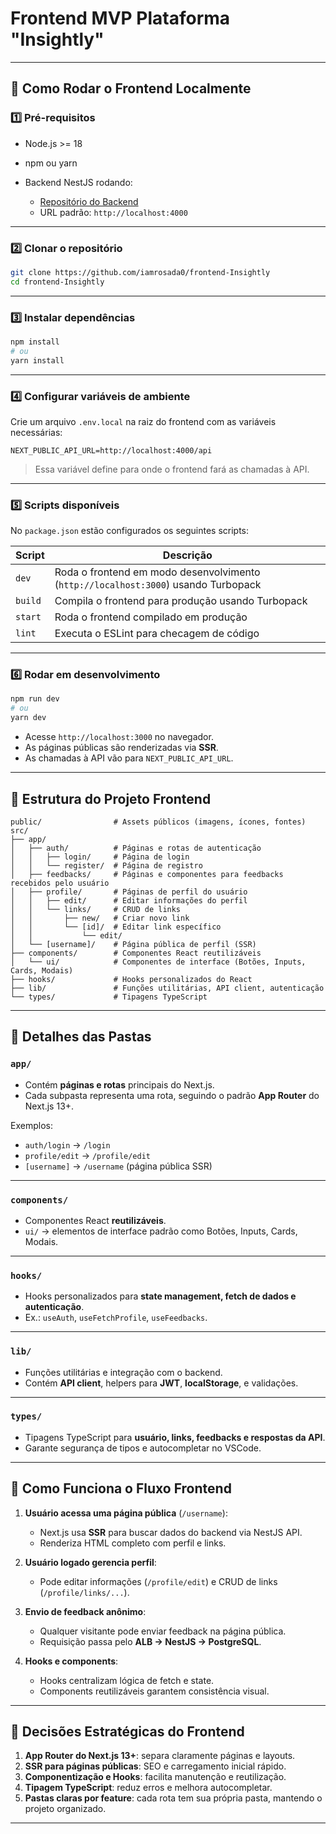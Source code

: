 
# Frontend MVP Plataforma "Insightly"

---

## 🚀 Como Rodar o Frontend Localmente

### 1️⃣ Pré-requisitos

* Node.js >= 18
* npm ou yarn
* Backend NestJS rodando:

  * [Repositório do Backend](https://github.com/iamrosada0/backend-Insightly)
  * URL padrão: `http://localhost:4000`

---

### 2️⃣ Clonar o repositório

```bash
git clone https://github.com/iamrosada0/frontend-Insightly
cd frontend-Insightly
```

---

### 3️⃣ Instalar dependências

```bash
npm install
# ou
yarn install
```

---

### 4️⃣ Configurar variáveis de ambiente

Crie um arquivo `.env.local` na raiz do frontend com as variáveis necessárias:

```env
NEXT_PUBLIC_API_URL=http://localhost:4000/api
```

> Essa variável define para onde o frontend fará as chamadas à API.

---

### 5️⃣ Scripts disponíveis

No `package.json` estão configurados os seguintes scripts:

| Script  | Descrição                                                                          |
| ------- | ---------------------------------------------------------------------------------- |
| `dev`   | Roda o frontend em modo desenvolvimento (`http://localhost:3000`) usando Turbopack |
| `build` | Compila o frontend para produção usando Turbopack                                  |
| `start` | Roda o frontend compilado em produção                                              |
| `lint`  | Executa o ESLint para checagem de código                                           |

---

### 6️⃣ Rodar em desenvolvimento

```bash
npm run dev
# ou
yarn dev
```

* Acesse `http://localhost:3000` no navegador.
* As páginas públicas são renderizadas via **SSR**.
* As chamadas à API vão para `NEXT_PUBLIC_API_URL`.

---


## 🏢 Estrutura do Projeto Frontend

```
public/                # Assets públicos (imagens, ícones, fontes)
src/
├── app/
│   ├── auth/          # Páginas e rotas de autenticação
│   │   ├── login/     # Página de login
│   │   └── register/  # Página de registro
│   ├── feedbacks/     # Páginas e componentes para feedbacks recebidos pelo usuário
│   ├── profile/       # Páginas de perfil do usuário
│   │   ├── edit/      # Editar informações do perfil
│   │   └── links/     # CRUD de links
│   │       ├── new/   # Criar novo link
│   │       └── [id]/  # Editar link específico
│   │           └── edit/
│   └── [username]/    # Página pública de perfil (SSR)
├── components/        # Componentes React reutilizáveis
│   └── ui/            # Componentes de interface (Botões, Inputs, Cards, Modais)
├── hooks/             # Hooks personalizados do React
├── lib/               # Funções utilitárias, API client, autenticação
└── types/             # Tipagens TypeScript
```

---

## 🔹 Detalhes das Pastas

### `app/`

* Contém **páginas e rotas** principais do Next.js.
* Cada subpasta representa uma rota, seguindo o padrão **App Router** do Next.js 13+.

Exemplos:

* `auth/login` → `/login`
* `profile/edit` → `/profile/edit`
* `[username]` → `/username` (página pública SSR)

---

### `components/`

* Componentes React **reutilizáveis**.
* `ui/` → elementos de interface padrão como Botões, Inputs, Cards, Modais.

---

### `hooks/`

* Hooks personalizados para **state management, fetch de dados e autenticação**.
* Ex.: `useAuth`, `useFetchProfile`, `useFeedbacks`.

---

### `lib/`

* Funções utilitárias e integração com o backend.
* Contém **API client**, helpers para **JWT**, **localStorage**, e validações.

---

### `types/`

* Tipagens TypeScript para **usuário, links, feedbacks e respostas da API**.
* Garante segurança de tipos e autocompletar no VSCode.

---

## 🔹 Como Funciona o Fluxo Frontend

1. **Usuário acessa uma página pública** (`/username`):

   * Next.js usa **SSR** para buscar dados do backend via NestJS API.
   * Renderiza HTML completo com perfil e links.

2. **Usuário logado gerencia perfil**:

   * Pode editar informações (`/profile/edit`) e CRUD de links (`/profile/links/...`).

3. **Envio de feedback anônimo**:

   * Qualquer visitante pode enviar feedback na página pública.
   * Requisição passa pelo **ALB → NestJS → PostgreSQL**.

4. **Hooks e components**:

   * Hooks centralizam lógica de fetch e state.
   * Components reutilizáveis garantem consistência visual.

---

## 🔹 Decisões Estratégicas do Frontend

1. **App Router do Next.js 13+**: separa claramente páginas e layouts.
2. **SSR para páginas públicas**: SEO e carregamento inicial rápido.
3. **Componentização e Hooks**: facilita manutenção e reutilização.
4. **Tipagem TypeScript**: reduz erros e melhora autocompletar.
5. **Pastas claras por feature**: cada rota tem sua própria pasta, mantendo o projeto organizado.

---

